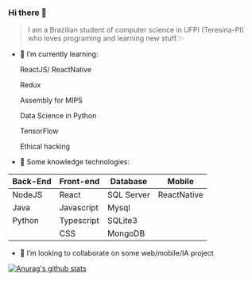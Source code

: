 ### Hi there 👋

<blockquote>
I am a Brazilian student of computer science in UFPI (Teresina-PI) who loves programing and learning new stuff.✨ 
</blockquote>

- 🌱 I’m currently learning:
<ul> ReactJS/ ReactNative </ul>
<ul> Redux </ul>
<ul> Assembly for MIPS </ul>
<ul> Data Science in Python </ul>
<ul> TensorFlow </ul>
<ul> Ethical hacking</ul>

- 🔭 Some knowledge technologies:

| Back-End  | Front-end  | Database | Mobile  |
|---|---|---|---|
| NodeJS  | React | SQL Server | ReactNative |
| Java | Javascript | Mysql | |
| Python | Typescript | SQLite3 | |
|  | CSS  |  MongoDB | |

- 👯 I’m looking to collaborate on some web/mobile/IA project

[![Anurag's github stats](https://github-readme-stats.vercel.app/api?username=MrPinabutter)](https://github.com/anuraghazra/github-readme-stats)


<!--
**MrPinabutter/MrPinabutter** is a ✨ _special_ repository because its `README.md` (this file) appears on your GitHub profile.

Here are some ideas to get you started:

 on ...
 ...
- 🤔 I’m looking for help with ...
- 💬 Ask me about ...
- 📫 How to reach me: ...
- 😄 Pronouns: ...
- ⚡ Fun fact: ...
-->
